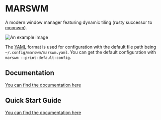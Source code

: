 # MARSWM
A modern window manager featuring dynamic tiling (rusty successor to [moonwm](https://github.com/jzbor/moonwm)).

![An example image](https://imgs.jzbor.de/1920x/blog/projects/marswm/screenshot0.png)

The [YAML](https://yaml.org/) format is used for configuration with the default file path being `~/.config/marswm/marswm.yaml`.
You can get the default configuration with `marswm --print-default-config`.

## Documentation
[You can find the documentation here](https://jzbor.de/marswm/marswm/docs/index.html)

## Quick Start Guide
[You can find the documentation here](https://jzbor.de/marswm/marswm/docs/index.html)
